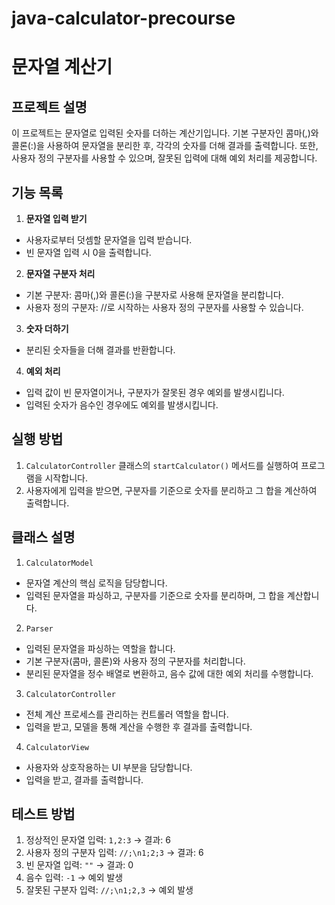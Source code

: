 # java-calculator-precourse
# 문자열 계산기
## 프로젝트 설명

이 프로젝트는 문자열로 입력된 숫자를 더하는 계산기입니다. 기본 구분자인 콤마(,)와 콜론(:)을 사용하여 문자열을 분리한 후,
각각의 숫자를 더해 결과를 출력합니다. 또한, 사용자 정의 구분자를 사용할 수 있으며, 잘못된 입력에 대해 예외 처리를 제공합니다.

## 기능 목록
1. **문자열 입력 받기**
- 사용자로부터 덧셈할 문자열을 입력 받습니다.
- 빈 문자열 입력 시 0을 출력합니다.

2. **문자열 구분자 처리**
- 기본 구분자: 콤마(,)와 콜론(:)을 구분자로 사용해 문자열을 분리합니다.
- 사용자 정의 구분자: //로 시작하는 사용자 정의 구분자를 사용할 수 있습니다.

3. **숫자 더하기**
- 분리된 숫자들을 더해 결과를 반환합니다.

4. **예외 처리**
- 입력 값이 빈 문자열이거나, 구분자가 잘못된 경우 예외를 발생시킵니다.
- 입력된 숫자가 음수인 경우에도 예외를 발생시킵니다.

## 실행 방법
1. `CalculatorController` 클래스의 `startCalculator()` 메서드를 실행하여 프로그램을 시작합니다.
2. 사용자에게 입력을 받으면, 구분자를 기준으로 숫자를 분리하고 그 합을 계산하여 출력합니다.

## 클래스 설명
1. `CalculatorModel`
- 문자열 계산의 핵심 로직을 담당합니다.
- 입력된 문자열을 파싱하고, 구분자를 기준으로 숫자를 분리하며, 그 합을 계산합니다.

2. `Parser`
- 입력된 문자열을 파싱하는 역할을 합니다.
- 기본 구분자(콤마, 콜론)와 사용자 정의 구분자를 처리합니다.
- 분리된 문자열을 정수 배열로 변환하고, 음수 값에 대한 예외 처리를 수행합니다.

3. `CalculatorController`
- 전체 계산 프로세스를 관리하는 컨트롤러 역할을 합니다.
- 입력을 받고, 모델을 통해 계산을 수행한 후 결과를 출력합니다.

4. `CalculatorView`
- 사용자와 상호작용하는 UI 부분을 담당합니다.
- 입력을 받고, 결과를 출력합니다.

## 테스트 방법
1. 정상적인 문자열 입력: ```1,2:3``` → 결과: 6
2. 사용자 정의 구분자 입력: ```//;\n1;2;3``` → 결과: 6
3. 빈 문자열 입력: ```""``` → 결과: 0
4. 음수 입력: ```-1``` → 예외 발생
5. 잘못된 구분자 입력: ```//;\n1;2,3``` → 예외 발생
